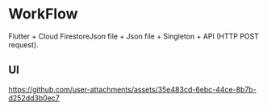 
# WorkFlow

Flutter + Cloud FirestoreJson file + Json file + Singleton + API (HTTP POST request).

## UI
https://github.com/user-attachments/assets/35e483cd-6ebc-44ce-8b7b-d252dd3b0ec7
